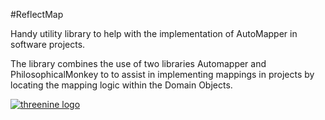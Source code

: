 #ReflectMap

Handy utility library to help with the implementation of AutoMapper in software projects.

The library combines the use of two libraries Automapper and PhilosophicalMonkey to to assist in implementing mappings in projects by locating the mapping logic  within the Domain Objects.








[![threenine logo](https://threenine.co.uk/wp-content/uploads/2016/12/threenine_footer.png)](https://threenine.co.uk/)
